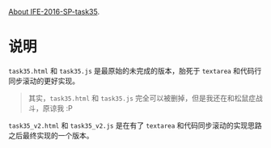 [About IFE-2016-SP-task35](http://baishusama.github.io/2017/01/20/IFE-2016-SP-task35/).

# 说明

`task35.html` 和 `task35.js` 是最原始的未完成的版本，胎死于 `textarea` 和代码行同步滚动的更好实现。

> 其实，`task35.html` 和 `task35.js` 完全可以被删掉，但是我还在和松鼠症战斗，原谅我 :P

`task35_v2.html` 和 `task35_v2.js` 是在有了 `textarea` 和代码同步滚动的实现思路之后最终实现的一个版本。